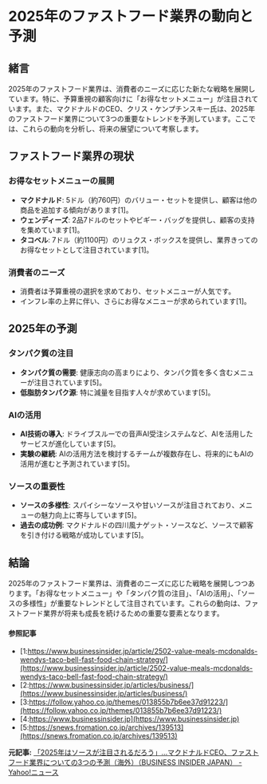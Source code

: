 # 2025年のファストフード業界の動向と予測

## 緒言

2025年のファストフード業界は、消費者のニーズに応じた新たな戦略を展開しています。特に、予算重視の顧客向けに「お得なセットメニュー」が注目されています。また、マクドナルドのCEO、クリス・ケンプチンスキー氏は、2025年のファストフード業界について3つの重要なトレンドを予測しています。ここでは、これらの動向を分析し、将来の展望について考察します。

## ファストフード業界の現状

### お得なセットメニューの展開

- **マクドナルド**: 5ドル（約760円）のバリュー・セットを提供し、顧客は他の商品を追加する傾向があります[1]。
- **ウェンディーズ**: 2品7ドルのセットやビギー・バッグを提供し、顧客の支持を集めています[1]。
- **タコベル**: 7ドル（約1100円）のリュクス・ボックスを提供し、業界きってのお得なセットとして注目されています[1]。

### 消費者のニーズ

- 消費者は予算重視の選択を求めており、セットメニューが人気です。
- インフレ率の上昇に伴い、さらにお得なメニューが求められています[1]。

## 2025年の予測

### タンパク質の注目

- **タンパク質の需要**: 健康志向の高まりにより、タンパク質を多く含むメニューが注目されています[5]。
- **低脂肪タンパク源**: 特に減量を目指す人々が求めています[5]。

### AIの活用

- **AI技術の導入**: ドライブスルーでの音声AI受注システムなど、AIを活用したサービスが進化しています[5]。
- **実験の継続**: AIの活用方法を検討するチームが複数存在し、将来的にもAIの活用が進むと予測されています[5]。

### ソースの重要性

- **ソースの多様性**: スパイシーなソースや甘いソースが注目されており、メニューの魅力向上に寄与しています[5]。
- **過去の成功例**: マクドナルドの四川風ナゲット・ソースなど、ソースで顧客を引き付ける戦略が成功しています[5]。

## 結論

2025年のファストフード業界は、消費者のニーズに応じた戦略を展開しつつあります。「お得なセットメニュー」や「タンパク質の注目」、「AIの活用」、「ソースの多様性」が重要なトレンドとして注目されています。これらの動向は、ファストフード業界が将来も成長を続けるための重要な要素となります。

#### 参照記事
- [1:https://www.businessinsider.jp/article/2502-value-meals-mcdonalds-wendys-taco-bell-fast-food-chain-strategy/](https://www.businessinsider.jp/article/2502-value-meals-mcdonalds-wendys-taco-bell-fast-food-chain-strategy/)
- [2:https://www.businessinsider.jp/articles/business/](https://www.businessinsider.jp/articles/business/)
- [3:https://follow.yahoo.co.jp/themes/013855b7b6ee37d91223/](https://follow.yahoo.co.jp/themes/013855b7b6ee37d91223/)
- [4:https://www.businessinsider.jp](https://www.businessinsider.jp)
- [5:https://snews.fromation.co.jp/archives/139513](https://snews.fromation.co.jp/archives/139513)


**元記事:** [「2025年はソースが注目されるだろう」…マクドナルドCEO、ファストフード業界についての3つの予測（海外）（BUSINESS INSIDER JAPAN） - Yahoo!ニュース](https://news.yahoo.co.jp/articles/3d3e7d6c5a1f8cd90119f8f0c300b78ac40c6415?source=rss)